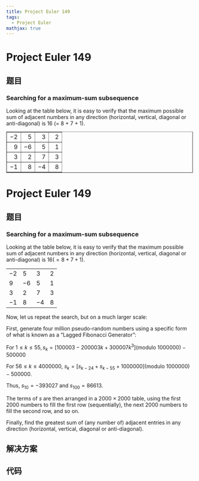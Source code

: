 ```yaml
---
title: Project Euler 149
tags:
  - Project Euler
mathjax: true
---
```

<escape><!-- more --></escape>
    
# Project Euler 149
## 题目
### Searching for a maximum-sum subsequence


Looking at the table below, it is easy to verify that the maximum possible sum of adjacent numbers in any direction (horizontal, vertical, diagonal or anti-diagonal) <span style="white-space:nowrap;">is 16 (= 8 + 7 + 1).</span>

<div class="center">
<table border="1" cellpadding="6" cellspacing="0" style="margin:auto;"><tbody align="right"><tr><td>−2</td><td>5</td><td>3</td><td>2</td></tr><tr><td>9</td><td>−6</td><td>5</td><td>1</td></tr><tr><td>3</td><td>2</td><td>7</td><td>3</td></tr><tr><td>−1</td><td>8</td><td>−4</td><td>  8</td></tr></tbody></table>

# Project Euler 149
## 题目
### Searching for a maximum-sum subsequence
Looking at the table below, it is easy to verify that the maximum possible sum of adjacent numbers in any direction (horizontal, vertical, diagonal or anti-diagonal) is $16 (= 8 + 7 + 1)$.

|||||
|-|-|-|-|
|$-2$|$5$|$3$|$2$|
|$9$|$-6$|$5$|$1$|
|$3$|$2$|$7$|$3$|
|$-1$|$8$|$-4$|$8$|

Now, let us repeat the search, but on a much larger scale:

First, generate four million pseudo-random numbers using a specific form of what is known as a “Lagged Fibonacci Generator”:

For $1 \leq k \leq 55, s_k = [100003 - 200003k + 300007k^3] (\mathrm{modulo\ } 1000000) - 500000$

For $56 \leq k \leq 4000000$, $s_k = [s_{k-24} + s_{k-55} + 1000000] (\mathrm{modulo\ } 1000000) - 500000$.

Thus, $s_{10} = -393027$ and $s_{100} = 86613$.

The terms of $s$ are then arranged in a $2000\times2000$ table, using the first $2000$ numbers to fill the first row (sequentially), the next $2000$ numbers to fill the second row, and so on.

Finally, find the greatest sum of (any number of) adjacent entries in any direction (horizontal, vertical, diagonal or anti-diagonal).


## 解决方案


## 代码


